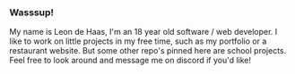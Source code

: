 ### Wasssup!

My name is Leon de Haas, I'm an 18 year old software / web developer. I like to work on little projects in my free time, such as my portfolio or a restaurant website. But some other repo's pinned here are school projects. Feel free to look around and message me on discord if you'd like!
